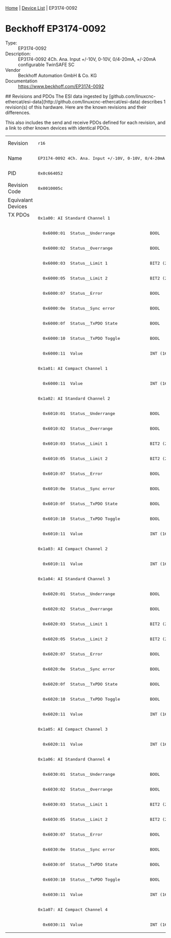 <div class="nav"><a href="/esi-data">Home</a> | <a href="/esi-data/devices">Device List</a> | EP3174-0092</div>

#  Beckhoff EP3174-0092

<dl>
  <dt>Type:</dt><dd>EP3174-0092</dd>
  <dt>Description:</dt><dd>EP3174-0092 4Ch. Ana. Input +/-10V, 0-10V, 0/4-20mA, +/-20mA configurable TwinSAFE SC</dd>
  <dt>Vendor</dt><dd>Beckhoff Automation GmbH & Co. KG</dd>
  <dt>Documentation</dt><dd><a href="https://www.beckhoff.com/EP3174-0092">https://www.beckhoff.com/EP3174-0092</a></dd>
</dl>
## Revisions and PDOs
The ESI data ingested by [github.com/linuxcnc-ethercat/esi-data](http://github.com/linuxcnc-ethercat/esi-data) describes 1 revision(s) of this hardware.  Here are the known revisions and their differences.

This also includes the send and receive PDOs defined for each revision, and a link to other known devices with identical PDOs.

<table>
<tr >
<td class="first">Revision</td>
<td ><pre>r16</pre></td>
</tr>
<tr >
<td class="first">Name</td>
<td ><pre>EP3174-0092 4Ch. Ana. Input +/-10V, 0-10V, 0/4-20mA, +/-20mA configurable TwinSAFE SC</pre></td>
</tr>
<tr >
<td class="first">PID</td>
<td ><pre>0x0c664052</pre></td>
</tr>
<tr >
<td class="first">Revision Code</td>
<td ><pre>0x0010005c</pre></td>
</tr>
<tr >
<td class="first">Equivalant Devices</td>
<td ></td>
</tr>
<tr class="txpdo pdosection">
<td class="first" rowspan=48 valign=top>TX PDOs</td>
<td><pre>0x1a00: AI Standard Channel 1</pre></td>
<td></td>
</tr>
<tr class="txpdo">
<td ><pre>  0x6000:01  Status__Underrange              BOOL</pre></td>
</tr>
<tr class="txpdo">
<td ><pre>  0x6000:02  Status__Overrange               BOOL</pre></td>
</tr>
<tr class="txpdo">
<td ><pre>  0x6000:03  Status__Limit 1                 BIT2 (2 bits)</pre></td>
</tr>
<tr class="txpdo">
<td ><pre>  0x6000:05  Status__Limit 2                 BIT2 (2 bits)</pre></td>
</tr>
<tr class="txpdo">
<td ><pre>  0x6000:07  Status__Error                   BOOL</pre></td>
</tr>
<tr class="txpdo">
<td ><pre>  0x6000:0e  Status__Sync error              BOOL</pre></td>
</tr>
<tr class="txpdo">
<td ><pre>  0x6000:0f  Status__TxPDO State             BOOL</pre></td>
</tr>
<tr class="txpdo">
<td ><pre>  0x6000:10  Status__TxPDO Toggle            BOOL</pre></td>
</tr>
<tr class="txpdo">
<td ><pre>  0x6000:11  Value                           INT (16 bits)</pre></td>
</tr>
<tr class="txpdo pdosection">
<td ><pre>0x1a01: AI Compact Channel 1</pre></td>
</tr>
<tr class="txpdo">
<td ><pre>  0x6000:11  Value                           INT (16 bits)</pre></td>
</tr>
<tr class="txpdo pdosection">
<td ><pre>0x1a02: AI Standard Channel 2</pre></td>
</tr>
<tr class="txpdo">
<td ><pre>  0x6010:01  Status__Underrange              BOOL</pre></td>
</tr>
<tr class="txpdo">
<td ><pre>  0x6010:02  Status__Overrange               BOOL</pre></td>
</tr>
<tr class="txpdo">
<td ><pre>  0x6010:03  Status__Limit 1                 BIT2 (2 bits)</pre></td>
</tr>
<tr class="txpdo">
<td ><pre>  0x6010:05  Status__Limit 2                 BIT2 (2 bits)</pre></td>
</tr>
<tr class="txpdo">
<td ><pre>  0x6010:07  Status__Error                   BOOL</pre></td>
</tr>
<tr class="txpdo">
<td ><pre>  0x6010:0e  Status__Sync error              BOOL</pre></td>
</tr>
<tr class="txpdo">
<td ><pre>  0x6010:0f  Status__TxPDO State             BOOL</pre></td>
</tr>
<tr class="txpdo">
<td ><pre>  0x6010:10  Status__TxPDO Toggle            BOOL</pre></td>
</tr>
<tr class="txpdo">
<td ><pre>  0x6010:11  Value                           INT (16 bits)</pre></td>
</tr>
<tr class="txpdo pdosection">
<td ><pre>0x1a03: AI Compact Channel 2</pre></td>
</tr>
<tr class="txpdo">
<td ><pre>  0x6010:11  Value                           INT (16 bits)</pre></td>
</tr>
<tr class="txpdo pdosection">
<td ><pre>0x1a04: AI Standard Channel 3</pre></td>
</tr>
<tr class="txpdo">
<td ><pre>  0x6020:01  Status__Underrange              BOOL</pre></td>
</tr>
<tr class="txpdo">
<td ><pre>  0x6020:02  Status__Overrange               BOOL</pre></td>
</tr>
<tr class="txpdo">
<td ><pre>  0x6020:03  Status__Limit 1                 BIT2 (2 bits)</pre></td>
</tr>
<tr class="txpdo">
<td ><pre>  0x6020:05  Status__Limit 2                 BIT2 (2 bits)</pre></td>
</tr>
<tr class="txpdo">
<td ><pre>  0x6020:07  Status__Error                   BOOL</pre></td>
</tr>
<tr class="txpdo">
<td ><pre>  0x6020:0e  Status__Sync error              BOOL</pre></td>
</tr>
<tr class="txpdo">
<td ><pre>  0x6020:0f  Status__TxPDO State             BOOL</pre></td>
</tr>
<tr class="txpdo">
<td ><pre>  0x6020:10  Status__TxPDO Toggle            BOOL</pre></td>
</tr>
<tr class="txpdo">
<td ><pre>  0x6020:11  Value                           INT (16 bits)</pre></td>
</tr>
<tr class="txpdo pdosection">
<td ><pre>0x1a05: AI Compact Channel 3</pre></td>
</tr>
<tr class="txpdo">
<td ><pre>  0x6020:11  Value                           INT (16 bits)</pre></td>
</tr>
<tr class="txpdo pdosection">
<td ><pre>0x1a06: AI Standard Channel 4</pre></td>
</tr>
<tr class="txpdo">
<td ><pre>  0x6030:01  Status__Underrange              BOOL</pre></td>
</tr>
<tr class="txpdo">
<td ><pre>  0x6030:02  Status__Overrange               BOOL</pre></td>
</tr>
<tr class="txpdo">
<td ><pre>  0x6030:03  Status__Limit 1                 BIT2 (2 bits)</pre></td>
</tr>
<tr class="txpdo">
<td ><pre>  0x6030:05  Status__Limit 2                 BIT2 (2 bits)</pre></td>
</tr>
<tr class="txpdo">
<td ><pre>  0x6030:07  Status__Error                   BOOL</pre></td>
</tr>
<tr class="txpdo">
<td ><pre>  0x6030:0e  Status__Sync error              BOOL</pre></td>
</tr>
<tr class="txpdo">
<td ><pre>  0x6030:0f  Status__TxPDO State             BOOL</pre></td>
</tr>
<tr class="txpdo">
<td ><pre>  0x6030:10  Status__TxPDO Toggle            BOOL</pre></td>
</tr>
<tr class="txpdo">
<td ><pre>  0x6030:11  Value                           INT (16 bits)</pre></td>
</tr>
<tr class="txpdo pdosection">
<td ><pre>0x1a07: AI Compact Channel 4</pre></td>
</tr>
<tr class="txpdo">
<td ><pre>  0x6030:11  Value                           INT (16 bits)</pre></td>
</tr>
</table>
